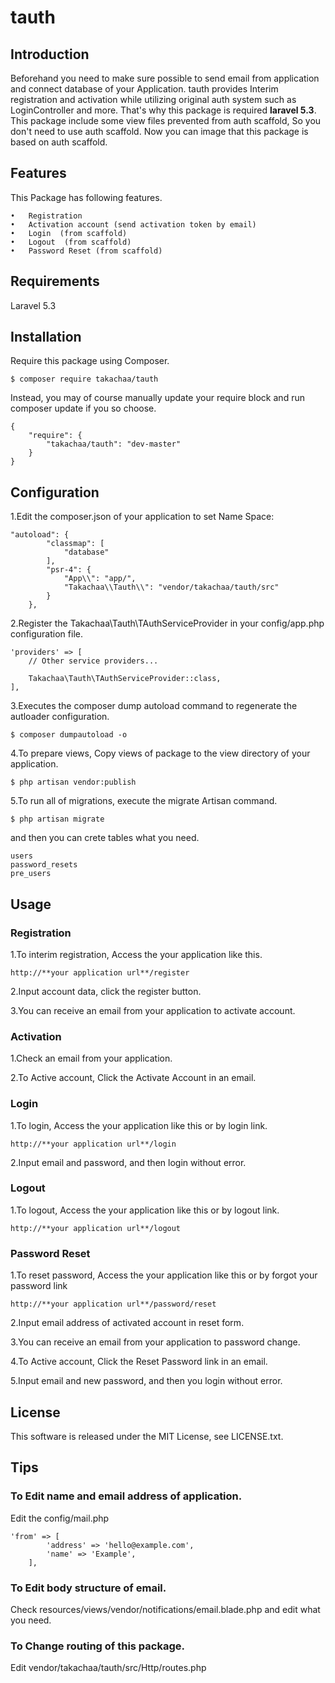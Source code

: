 # tauth

## Introduction

Beforehand you need to make sure possible to send email from application and connect database of your Application.
tauth provides Interim registration and activation while utilizing original auth system such as LoginController and more.
That's why this package is required **laravel 5.3**.
This package include some view files prevented from auth scaffold, So you don't need to use auth scaffold.
Now you can image that this package is based on auth scaffold.

## Features

This Package has following features.

	•	Registration
	•	Activation account (send activation token by email)
	•	Login  (from scaffold)
    •	Logout  (from scaffold)
	•	Password Reset (from scaffold)

## Requirements

Laravel 5.3

## Installation

Require this package using Composer.
```
$ composer require takachaa/tauth
```

Instead, you may of course manually update your require block and run composer update if you so choose.
```
{
    "require": {
        "takachaa/tauth": "dev-master"
    }
}
```

## Configuration

1.Edit the composer.json of your application to set Name Space:
```
"autoload": {
        "classmap": [
            "database"
        ],
        "psr-4": {
            "App\\": "app/",
            "Takachaa\\Tauth\\": "vendor/takachaa/tauth/src"
        }
    },

```

2.Register the Takachaa\Tauth\TAuthServiceProvider in your config/app.php configuration file.
```
'providers' => [
    // Other service providers...

    Takachaa\Tauth\TAuthServiceProvider::class,
],
```

3.Executes the composer dump autoload command to regenerate the autloader configuration.
```
$ composer dumpautoload -o
```

4.To prepare views, Copy views of package to the view directory of your application.
```
$ php artisan vendor:publish
```

5.To run all of migrations, execute the migrate Artisan command.
```
$ php artisan migrate
```

and then you can crete tables what you need.
```
users
password_resets
pre_users
```

## Usage
### Registration

1.To interim registration, Access the your application like this.
```
http://**your application url**/register
```

2.Input account data, click the register button.

3.You can receive an email from your application to activate account.

### Activation

1.Check an email from your application.

2.To Active account, Click the Activate Account in an email.

### Login

1.To login, Access the your application like this or by login link.
```
http://**your application url**/login

```
2.Input email and password, and then login without error.

### Logout

1.To logout, Access the your application like this or by logout link.
```
http://**your application url**/logout
```

### Password Reset

1.To reset password, Access the your application like this or by forgot your password link
```
http://**your application url**/password/reset
```

2.Input email address of activated account in reset form.

3.You can receive an email from your application to password change.

4.To Active account, Click the Reset Password link in an email.

5.Input email and new password, and then you login without error.

## License

This software is released under the MIT License, see LICENSE.txt.

## Tips
### To Edit name and email address of application.

Edit the config/mail.php
```
'from' => [
        'address' => 'hello@example.com',
        'name' => 'Example',
    ],
```
### To Edit body structure of email.

Check resources/views/vendor/notifications/email.blade.php and edit what you need.

### To Change routing of this package.

Edit vendor/takachaa/tauth/src/Http/routes.php

